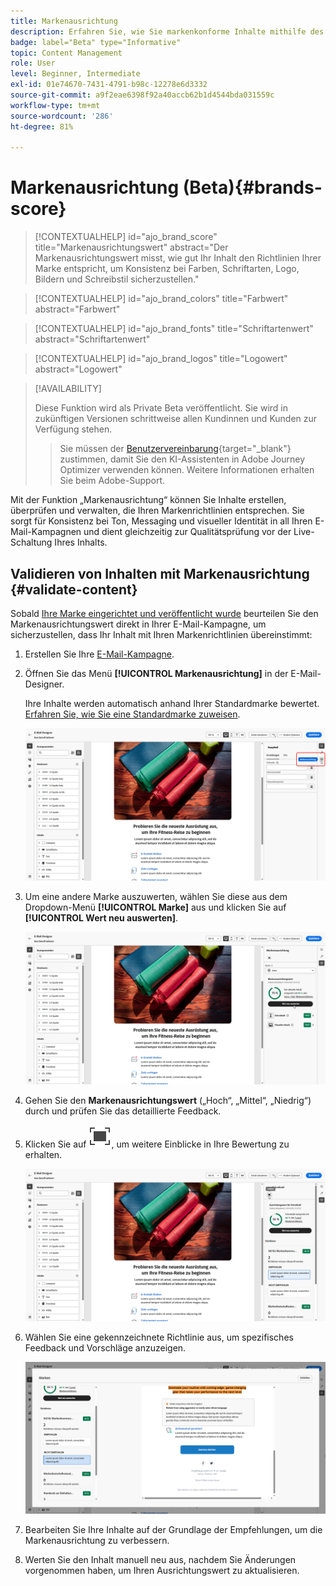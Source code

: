 ```yaml
---
title: Markenausrichtung
description: Erfahren Sie, wie Sie markenkonforme Inhalte mithilfe des Markenwerts erstellen, validieren und verwalten.
badge: label="Beta" type="Informative"
topic: Content Management
role: User
level: Beginner, Intermediate
exl-id: 01e74670-7431-4791-b98c-12278e6d3332
source-git-commit: a9f2eae6398f92a40accb62b1d4544bda031559c
workflow-type: tm+mt
source-wordcount: '286'
ht-degree: 81%

---
```


# Markenausrichtung (Beta){#brands-score}

>[!CONTEXTUALHELP]
>id="ajo_brand_score"
>title="Markenausrichtungswert"
>abstract="Der Markenausrichtungswert misst, wie gut Ihr Inhalt den Richtlinien Ihrer Marke entspricht, um Konsistenz bei Farben, Schriftarten, Logo, Bildern und Schreibstil sicherzustellen."

>[!CONTEXTUALHELP]
>id="ajo_brand_colors"
>title="Farbwert"
>abstract="Farbwert"

>[!CONTEXTUALHELP]
>id="ajo_brand_fonts"
>title="Schriftartenwert"
>abstract="Schriftartenwert"

>[!CONTEXTUALHELP]
>id="ajo_brand_logos"
>title="Logowert"
>abstract="Logowert"

>[!AVAILABILITY]
>
>Diese Funktion wird als Private Beta veröffentlicht. Sie wird in zukünftigen Versionen schrittweise allen Kundinnen und Kunden zur Verfügung stehen.
>>Sie müssen der [Benutzervereinbarung](https://www.adobe.com/de/legal/licenses-terms/adobe-dx-gen-ai-user-guidelines.html){target="_blank"} zustimmen, damit Sie den KI-Assistenten in Adobe Journey Optimizer verwenden können. Weitere Informationen erhalten Sie beim Adobe-Support.

Mit der Funktion „Markenausrichtung“ können Sie Inhalte erstellen, überprüfen und verwalten, die Ihren Markenrichtlinien entsprechen. Sie sorgt für Konsistenz bei Ton, Messaging und visueller Identität in all Ihren E-Mail-Kampagnen und dient gleichzeitig zur Qualitätsprüfung vor der Live-Schaltung Ihres Inhalts.

## Validieren von Inhalten mit Markenausrichtung {#validate-content}

Sobald [Ihre Marke eingerichtet und veröffentlicht wurde](brands.md) beurteilen Sie den Markenausrichtungswert direkt in Ihrer E-Mail-Kampagne, um sicherzustellen, dass Ihr Inhalt mit Ihren Markenrichtlinien übereinstimmt:

1. Erstellen Sie Ihre [E-Mail-Kampagne](../campaigns/create-campaign.md).

1. Öffnen Sie das Menü **[!UICONTROL Markenausrichtung]** in der E-Mail-Designer.

   Ihre Inhalte werden automatisch anhand Ihrer Standardmarke bewertet. [Erfahren Sie, wie Sie eine Standardmarke zuweisen](brands.md).

   ![](assets/brand-score-1.png)

1. Um eine andere Marke auszuwerten, wählen Sie diese aus dem Dropdown-Menü **[!UICONTROL Marke]** aus und klicken Sie auf **[!UICONTROL Wert neu auswerten]**.

   ![](assets/brand-score-2.png)

1. Gehen Sie den **Markenausrichtungswert** („Hoch“, „Mittel“, „Niedrig“) durch und prüfen Sie das detaillierte Feedback.

1. Klicken Sie auf ![Vollbildsymbol für detaillierte Einblicke](assets/do-not-localize/Smock_FullScreen_18_N.svg "Vollbildsymbol"), um weitere Einblicke in Ihre Bewertung zu erhalten.

   ![](assets/brand-score-3.png)

1. Wählen Sie eine gekennzeichnete Richtlinie aus, um spezifisches Feedback und Vorschläge anzuzeigen.

   ![](assets/brand-score-4.png)

1. Bearbeiten Sie Ihre Inhalte auf der Grundlage der Empfehlungen, um die Markenausrichtung zu verbessern.

1. Werten Sie den Inhalt manuell neu aus, nachdem Sie Änderungen vorgenommen haben, um Ihren Ausrichtungswert zu aktualisieren.
